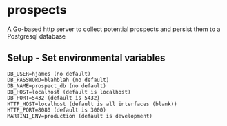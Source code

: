 # prospects
A Go-based http server to collect potential prospects and persist them to a Postgresql database

## Setup - Set environmental variables
    DB_USER=hjames (no default)
    DB_PASSWORD=blahblah (no default)
    DB_NAME=prospect_db (no default)
    DB_HOST=localhost (default is localhost)
    DB_PORT=5432 (default is 5432)
    HTTP_HOST=localhost (default is all interfaces (blank))
    HTTP_PORT=8080 (default is 3000)
    MARTINI_ENV=production (default is development)
